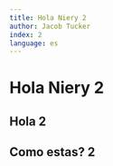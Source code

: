 ```yaml
---
title: Hola Niery 2
author: Jacob Tucker
index: 2
language: es
---
```


# Hola Niery 2

## Hola 2

## Como estas? 2
